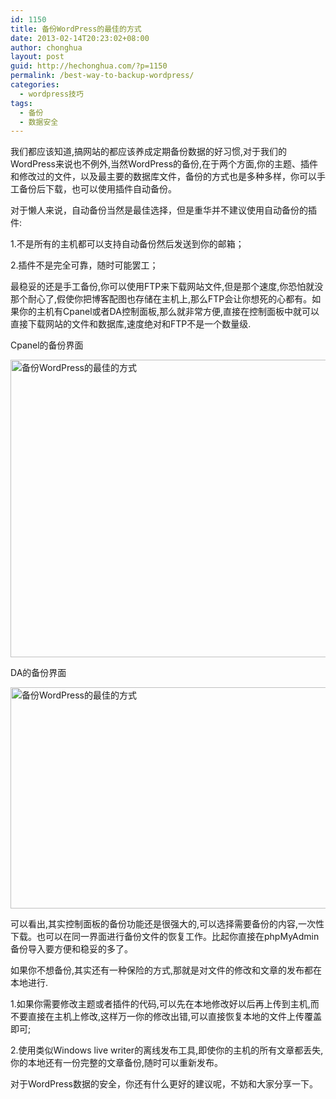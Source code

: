 ```yaml
---
id: 1150
title: 备份WordPress的最佳的方式
date: 2013-02-14T20:23:02+08:00
author: chonghua
layout: post
guid: http://hechonghua.com/?p=1150
permalink: /best-way-to-backup-wordpress/
categories:
  - wordpress技巧
tags:
  - 备份
  - 数据安全
---
```

我们都应该知道,搞网站的都应该养成定期备份数据的好习惯,对于我们的WordPress来说也不例外,当然WordPress的备份,在于两个方面,你的主题、插件和修改过的文件，以及最主要的数据库文件，备份的方式也是多种多样，你可以手工备份后下载，也可以使用插件自动备份。

<!--more-->

对于懒人来说，自动备份当然是最佳选择，但是重华并不建议使用自动备份的插件:

1.不是所有的主机都可以支持自动备份然后发送到你的邮箱；

2.插件不是完全可靠，随时可能罢工；

最稳妥的还是手工备份,你可以使用FTP来下载网站文件,但是那个速度,你恐怕就没那个耐心了,假使你把博客配图也存储在主机上,那么FTP会让你想死的心都有。如果你的主机有Cpanel或者DA控制面板,那么就非常方便,直接在控制面板中就可以直接下载网站的文件和数据库,速度绝对和FTP不是一个数量级.

Cpanel的备份界面

<img style="display: block; float: none; margin-left: auto; margin-right: auto" src="http://chonghua-1251666171.cos.ap-shanghai.myqcloud.com/wpbackup_zpse5278699.png" width="520" height="476" alt="备份WordPress的最佳的方式" /> 

DA的备份界面

<img style="display: block; float: none; margin-left: auto; margin-right: auto" src="http://chonghua-1251666171.cos.ap-shanghai.myqcloud.com/wpbackup1_zps319e3e2b.png" width="520" height="354" alt="备份WordPress的最佳的方式" /> 

可以看出,其实控制面板的备份功能还是很强大的,可以选择需要备份的内容,一次性下载。也可以在同一界面进行备份文件的恢复工作。比起你直接在phpMyAdmin备份导入要方便和稳妥的多了。

如果你不想备份,其实还有一种保险的方式,那就是对文件的修改和文章的发布都在本地进行.

1.如果你需要修改主题或者插件的代码,可以先在本地修改好以后再上传到主机,而不要直接在主机上修改,这样万一你的修改出错,可以直接恢复本地的文件上传覆盖即可;

2.使用类似Windows live writer的离线发布工具,即使你的主机的所有文章都丢失,你的本地还有一份完整的文章备份,随时可以重新发布。

对于WordPress数据的安全，你还有什么更好的建议呢，不妨和大家分享一下。